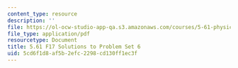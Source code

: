 ```yaml
---
content_type: resource
description: ''
file: https://ol-ocw-studio-app-qa.s3.amazonaws.com/courses/5-61-physical-chemistry-fall-2017/5cd6f1d8af5b2efc2298cd130ff1ec3f_MIT5_61F17_pset6_soln.pdf
file_type: application/pdf
resourcetype: Document
title: 5.61 F17 Solutions to Problem Set 6
uid: 5cd6f1d8-af5b-2efc-2298-cd130ff1ec3f
---
```

